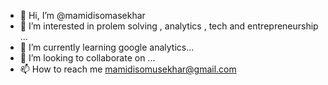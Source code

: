 - 👋 Hi, I’m @mamidisomasekhar
- 👀 I’m interested in prolem solving , analytics , tech and entrepreneurship ...
- 🌱 I’m currently learning google analytics...
- 💞️ I’m looking to collaborate on ...
- 📫 How to reach me mamidisomusekhar@gmail.com

<!---
mamidisomasekhar/mamidisomasekhar is a ✨ special ✨ repository because its `README.md` (this file) appears on your GitHub profile.
You can click the Preview link to take a look at your changes.
--->
